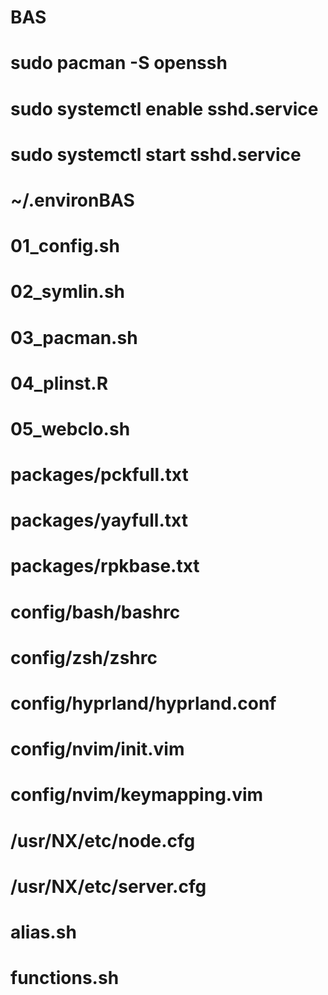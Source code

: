 # BAS
# sudo pacman -S openssh 
# sudo systemctl enable sshd.service
# sudo systemctl start sshd.service
# ~/.environBAS

# 01_config.sh
# 02_symlin.sh
# 03_pacman.sh
# 04_plinst.R
# 05_webclo.sh

# packages/pckfull.txt
# packages/yayfull.txt
# packages/rpkbase.txt

# config/bash/bashrc
# config/zsh/zshrc
# config/hyprland/hyprland.conf
# config/nvim/init.vim
# config/nvim/keymapping.vim
# /usr/NX/etc/node.cfg
# /usr/NX/etc/server.cfg

# alias.sh
# functions.sh

